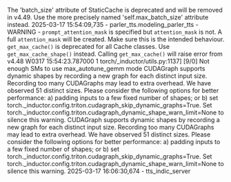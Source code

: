 The 'batch_size' attribute of StaticCache is deprecated and will be removed in v4.49. Use the more precisely named 'self.max_batch_size' attribute instead.
2025-03-17 15:54:09,735 - parler_tts.modeling_parler_tts - WARNING - `prompt_attention_mask` is specified but `attention_mask` is not. A full `attention_mask` will be created. Make sure this is the intended behaviour.
`get_max_cache()` is deprecated for all Cache classes. Use `get_max_cache_shape()` instead. Calling `get_max_cache()` will raise error from v4.48
W0317 15:54:23.787000 1 torch/_inductor/utils.py:1137] [9/0] Not enough SMs to use max_autotune_gemm mode
CUDAGraph supports dynamic shapes by recording a new graph for each distinct input size. Recording too many CUDAGraphs may lead to extra overhead. We have observed 51 distinct sizes. Please consider the following options for better performance: a) padding inputs to a few fixed number of shapes; or b) set torch._inductor.config.triton.cudagraph_skip_dynamic_graphs=True. Set torch._inductor.config.triton.cudagraph_dynamic_shape_warn_limit=None to silence this warning.
CUDAGraph supports dynamic shapes by recording a new graph for each distinct input size. Recording too many CUDAGraphs may lead to extra overhead. We have observed 51 distinct sizes. Please consider the following options for better performance: a) padding inputs to a few fixed number of shapes; or b) set torch._inductor.config.triton.cudagraph_skip_dynamic_graphs=True. Set torch._inductor.config.triton.cudagraph_dynamic_shape_warn_limit=None to silence this warning.
2025-03-17 16:06:30,674 - tts_indic_server 

